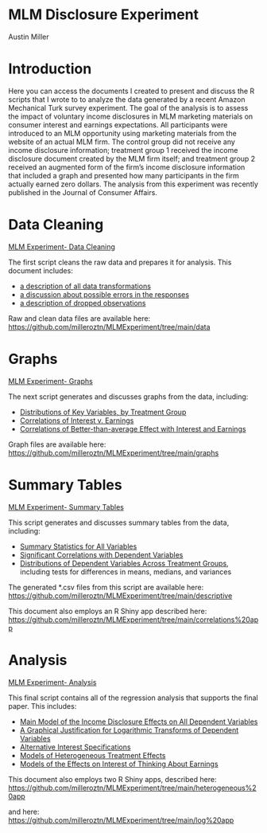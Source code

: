 MLM Disclosure Experiment
================
Austin Miller

# Introduction
Here you can access the documents I created to present and discuss the R scripts that I wrote to to analyze the data generated by a recent Amazon Mechanical Turk survey experiment. The goal of the analysis is to assess the impact of voluntary income disclosures in MLM marketing materials on consumer interest and earnings expectations. All participants were introduced to an MLM opportunity using marketing materials from the website of an actual MLM firm. The control group did not receive any income disclosure information; treatment group 1 received the income disclosure document created by the MLM firm itself; and treatment group 2 received an augmented form of the firm’s income disclosure information that included a graph and presented how many participants in the firm actually earned zero dollars. The analysis from this experiment was recently published in the Journal of Consumer Affairs.

# Data Cleaning
[MLM Experiment- Data Cleaning](https://milleroztn.github.io/MLMExperiment/MLMExperiment_data)

The first script cleans the raw data and prepares it for analysis. This document includes:

*  [a description of all data transformations](https://milleroztn.github.io/MLMExperiment/MLMExperiment_data#read-and-format-data)
*  [a discussion about possible errors in the responses](https://milleroztn.github.io/MLMExperiment/MLMExperiment_data#order-of-earnings-questions)
*  [a description of dropped observations](https://milleroztn.github.io/MLMExperiment/MLMExperiment_data#dropped-observations)

Raw and clean data files are available here: https://github.com/milleroztn/MLMExperiment/tree/main/data

# Graphs
[MLM Experiment- Graphs](https://milleroztn.github.io/MLMExperiment/MLMExperiment_graphs)

The next script generates and discusses graphs from the data, including:

*  [Distributions of Key Variables, by Treatment Group](https://milleroztn.github.io/MLMExperiment/MLMExperiment_graphs#distributions-of-key-variables-by-treatment-group)
*  [Correlations of Interest v. Earnings](https://milleroztn.github.io/MLMExperiment/MLMExperiment_graphs#correlation-of-interest-v-earnings)
*  [Correlations of Better-than-average Effect with Interest and Earnings](https://milleroztn.github.io/MLMExperiment/MLMExperiment_graphs#better-than-average-effect)

Graph files are available here: https://github.com/milleroztn/MLMExperiment/tree/main/graphs

# Summary Tables
[MLM Experiment- Summary Tables](https://milleroztn.github.io/MLMExperiment/MLMExperiment_sumstats)

This script generates and discusses summary tables from the data, including:

*  [Summary Statistics for All Variables](https://milleroztn.github.io/MLMExperiment/MLMExperiment_sumstats#summary-statistics-for-all-variables)
*  [Significant Correlations with Dependent Variables](https://milleroztn.github.io/MLMExperiment/MLMExperiment_sumstats#correlations)
*  [Distributions of Dependent Variables Across Treatment Groups](https://milleroztn.github.io/MLMExperiment/MLMExperiment_sumstats#distributions-of-dependent-variables-across-treatment-groups), including tests for differences in means, medians, and variances

The generated \*.csv files from this script are available here: https://github.com/milleroztn/MLMExperiment/tree/main/descriptive

This document also employs an R Shiny app described here: https://github.com/milleroztn/MLMExperiment/tree/main/correlations%20app

# Analysis
[MLM Experiment- Analysis](https://milleroztn.github.io/MLMExperiment/MLMExperiment_analysis)

This final script contains all of the regression analysis that supports the final paper. This includes:

*  [Main Model of the Income Disclosure Effects on All Dependent Variables](https://milleroztn.github.io/MLMExperiment/MLMExperiment_analysis#income-disclosure-effects-on-all-dependent-variables)
*  [A Graphical Justification for Logarithmic Transforms of Dependent Variables](https://milleroztn.github.io/MLMExperiment/MLMExperiment_analysis#justification-for-logarithmic-transforms)
*  [Alternative Interest Specifications](https://milleroztn.github.io/MLMExperiment/MLMExperiment_analysis#alternative-interest-specifications)
*  [Models of Heterogeneous Treatment Effects](https://milleroztn.github.io/MLMExperiment/MLMExperiment_analysis#heterogeneous-treatment-effects)
*  [Models of the Effects on Interest of Thinking About Earnings](https://milleroztn.github.io/MLMExperiment/MLMExperiment_analysis#thinking-about-earnings-on-interest)

This document also employs two R Shiny apps, 
described here: https://github.com/milleroztn/MLMExperiment/tree/main/heterogeneous%20app

and here: https://github.com/milleroztn/MLMExperiment/tree/main/log%20app
